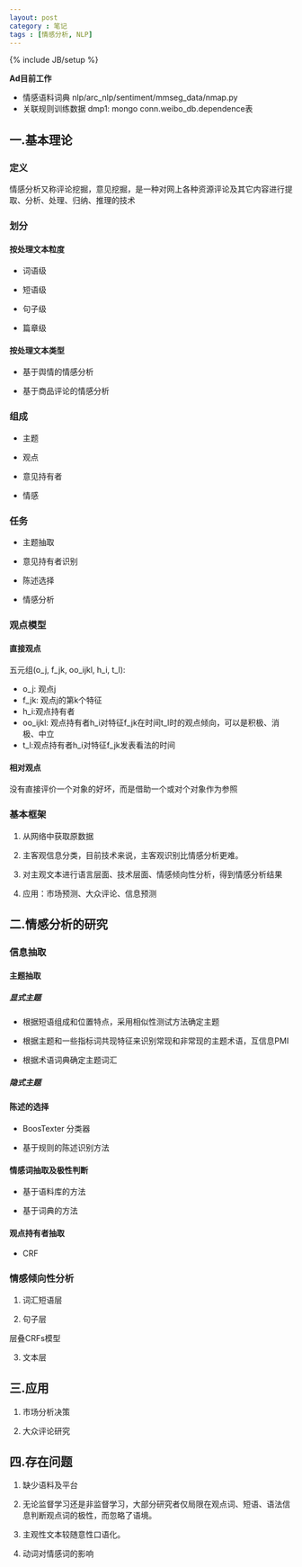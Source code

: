 ```yaml
---
layout: post
category : 笔记
tags : [情感分析, NLP]
---
```

{% include JB/setup %}

**Ad目前工作**

* 情感语料词典  nlp/arc_nlp/sentiment/mmseg_data/nmap.py
* 关联规则训练数据 dmp1: mongo conn.weibo_db.dependence表

## 一.基本理论
### 定义
情感分析又称评论挖掘，意见挖掘，是一种对网上各种资源评论及其它内容进行提取、分析、处理、归纳、推理的技术
### 划分
#### 按处理文本粒度

* 词语级

* 短语级

* 句子级

* 篇章级

#### 按处理文本类型

* 基于舆情的情感分析

* 基于商品评论的情感分析

### 组成

* 主题

* 观点

* 意见持有者

* 情感

### 任务

* 主题抽取

* 意见持有者识别

* 陈述选择

* 情感分析

### 观点模型
#### 直接观点
五元组(o_j, f_jk, oo_ijkl, h_i, t_l):

* o_j: 观点j
* f_jk: 观点j的第k个特征
* h_i:观点持有者
* oo_ijkl: 观点持有者h_i对特征f_jk在时间t_l时的观点倾向，可以是积极、消极、中立
* t_l:观点持有者h_i对特征f_jk发表看法的时间

#### 相对观点
没有直接评价一个对象的好坏，而是借助一个或对个对象作为参照

### 基本框架

1. 从网络中获取原数据

2. 主客观信息分类，目前技术来说，主客观识别比情感分析更难。

3. 对主观文本进行语言层面、技术层面、情感倾向性分析，得到情感分析结果

4. 应用：市场预测、大众评论、信息预测

## 二.情感分析的研究
### 信息抽取
#### 主题抽取

##### 显式主题

* 根据短语组成和位置特点，采用相似性测试方法确定主题

* 根据主题和一些指标词共现特征来识别常现和非常现的主题术语，互信息PMI

* 根据术语词典确定主题词汇

##### 隐式主题
#### 陈述的选择

* BoosTexter 分类器

* 基于规则的陈述识别方法

#### 情感词抽取及极性判断

* 基于语料库的方法

* 基于词典的方法 
 
#### 观点持有者抽取

* CRF

### 情感倾向性分析

1. 词汇短语层

2. 句子层

层叠CRFs模型

3. 文本层

## 三.应用

1. 市场分析决策

2. 大众评论研究

## 四.存在问题
1. 缺少语料及平台

2. 无论监督学习还是非监督学习，大部分研究者仅局限在观点词、短语、语法信息判断观点词的极性，而忽略了语境。

3. 主观性文本较随意性口语化。

4. 动词对情感词的影响
